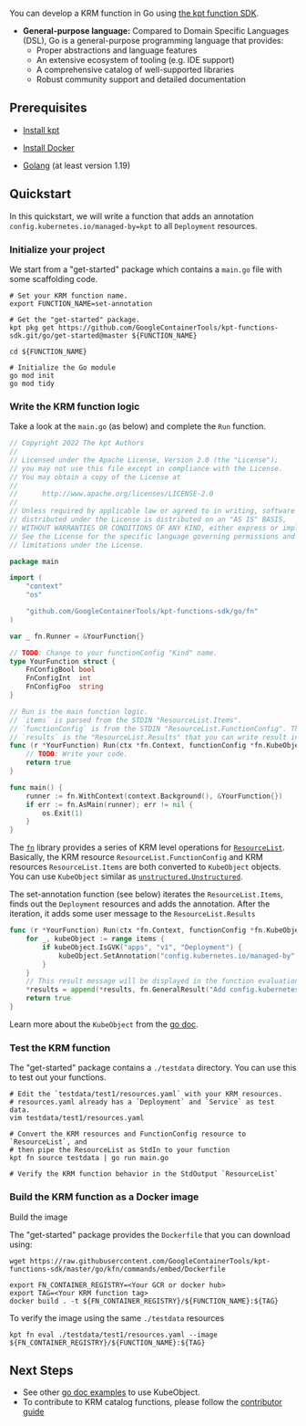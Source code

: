 You can develop a KRM function in Go using [the kpt function SDK].

- **General-purpose language:** Compared to Domain Specific Languages (DSL), Go
  is a general-purpose programming language that provides:
  - Proper abstractions and language features
  - An extensive ecosystem of tooling (e.g. IDE support)
  - A comprehensive catalog of well-supported libraries
  - Robust community support and detailed documentation

## Prerequisites

- [Install kpt](https://kpt.dev/installation/)

- [Install Docker](https://docs.docker.com/get-docker/)

- [Golang](https://go.dev/dl/) (at least version 1.19)

## Quickstart

In this quickstart, we will write a function that adds an annotation 
`config.kubernetes.io/managed-by=kpt` to all `Deployment` resources.

### Initialize your project

We start from a "get-started" package which contains a `main.go` file with some scaffolding code.

```shell
# Set your KRM function name.
export FUNCTION_NAME=set-annotation

# Get the "get-started" package.
kpt pkg get https://github.com/GoogleContainerTools/kpt-functions-sdk.git/go/get-started@master ${FUNCTION_NAME}

cd ${FUNCTION_NAME}

# Initialize the Go module
go mod init
go mod tidy
```

### Write the KRM function logic
 
Take a look at the `main.go` (as below) and complete the `Run` function.

```go
// Copyright 2022 The kpt Authors
//
// Licensed under the Apache License, Version 2.0 (the "License");
// you may not use this file except in compliance with the License.
// You may obtain a copy of the License at
//
//      http://www.apache.org/licenses/LICENSE-2.0
//
// Unless required by applicable law or agreed to in writing, software
// distributed under the License is distributed on an "AS IS" BASIS,
// WITHOUT WARRANTIES OR CONDITIONS OF ANY KIND, either express or implied.
// See the License for the specific language governing permissions and
// limitations under the License.

package main

import (
	"context"
	"os"

	"github.com/GoogleContainerTools/kpt-functions-sdk/go/fn"
)

var _ fn.Runner = &YourFunction{}

// TODO: Change to your functionConfig "Kind" name.
type YourFunction struct {
	FnConfigBool bool
	FnConfigInt  int
	FnConfigFoo  string
}

// Run is the main function logic.
// `items` is parsed from the STDIN "ResourceList.Items".
// `functionConfig` is from the STDIN "ResourceList.FunctionConfig". The value has been assigned to the r attributes
// `results` is the "ResourceList.Results" that you can write result info to.
func (r *YourFunction) Run(ctx *fn.Context, functionConfig *fn.KubeObject, items fn.KubeObjects, results *fn.Results) bool {
	// TODO: Write your code.
	return true
}

func main() {
	runner := fn.WithContext(context.Background(), &YourFunction{})
	if err := fn.AsMain(runner); err != nil {
		os.Exit(1)
	}
}
```

The [`fn`] library provides a series of KRM level operations for [`ResourceList`]. 
Basically, the KRM resource `ResourceList.FunctionConfig` and KRM resources `ResourceList.Items` are both converted to 
`KubeObject` objects. You can use `KubeObject` similar as [`unstructured.Unstructured`].

The set-annotation function (see below) iterates the `ResourceList.Items`, finds out the `Deployment` resources and
adds the annotation. After the iteration, it adds some user message to the `ResourceList.Results`

```go
func (r *YourFunction) Run(ctx *fn.Context, functionConfig *fn.KubeObject, items fn.KubeObjects, results *fn.Results) bool {
	for _, kubeObject := range items {
		if kubeObject.IsGVK("apps", "v1", "Deployment") {
			kubeObject.SetAnnotation("config.kubernetes.io/managed-by", "kpt")
		}
	}
	// This result message will be displayed in the function evaluation time.
	*results = append(*results, fn.GeneralResult("Add config.kubernetes.io/managed-by=kpt to all `Deployment` resources", fn.Info))
	return true
}
```

Learn more about the `KubeObject` from the [go doc](https://pkg.go.dev/github.com/GoogleContainerTools/kpt-functions-sdk/go/fn).


### Test the KRM function

The "get-started" package contains a `./testdata` directory. You can use this to test out your functions. 

```shell
# Edit the `testdata/test1/resources.yaml` with your KRM resources. 
# resources.yaml already has a `Deployment` and `Service` as test data. 
vim testdata/test1/resources.yaml

# Convert the KRM resources and FunctionConfig resource to `ResourceList`, and 
# then pipe the ResourceList as StdIn to your function
kpt fn source testdata | go run main.go

# Verify the KRM function behavior in the StdOutput `ResourceList`
```

### Build the KRM function as a Docker image

Build the image

The "get-started" package provides the `Dockerfile` that you can download using:
```shell
wget https://raw.githubusercontent.com/GoogleContainerTools/kpt-functions-sdk/master/go/kfn/commands/embed/Dockerfile
```

```shell
export FN_CONTAINER_REGISTRY=<Your GCR or docker hub>
export TAG=<Your KRM function tag>
docker build . -t ${FN_CONTAINER_REGISTRY}/${FUNCTION_NAME}:${TAG}
```

To verify the image using the same `./testdata` resources
```shell
kpt fn eval ./testdata/test1/resources.yaml --image ${FN_CONTAINER_REGISTRY}/${FUNCTION_NAME}:${TAG}
```

## Next Steps

- See other [go doc examples] to use KubeObject.
- To contribute to KRM catalog functions, please follow the [contributor guide](https://github.com/GoogleContainerTools/kpt-functions-catalog/blob/master/CONTRIBUTING.md)

[the kpt function SDK]: https://pkg.go.dev/github.com/GoogleContainerTools/kpt-functions-sdk/go/fn
[go doc examples]: https://pkg.go.dev/github.com/GoogleContainerTools/kpt-functions-sdk/go/fn/examples
[`fn`]: https://pkg.go.dev/github.com/GoogleContainerTools/kpt-functions-sdk/go/fn
[`ResourceList`]: https://github.com/kubernetes-sigs/kustomize/blob/master/cmd/config/docs/api-conventions/functions-spec.md
[`unstructured.Unstructured`]: https://pkg.go.dev/k8s.io/apimachinery/pkg/apis/meta/v1/unstructured
